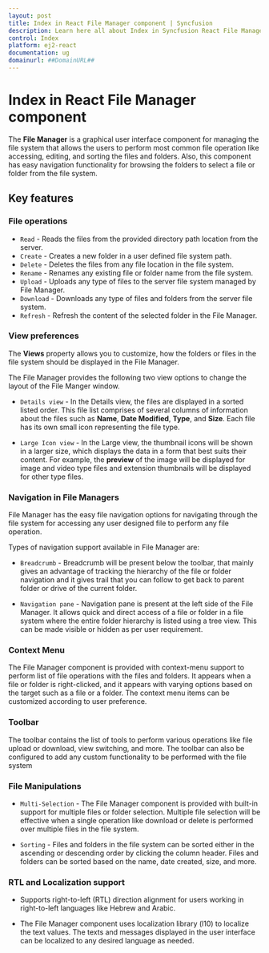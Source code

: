 ```yaml
---
layout: post
title: Index in React File Manager component | Syncfusion
description: Learn here all about Index in Syncfusion React File Manager component of Syncfusion Essential JS 2 and more.
control: Index 
platform: ej2-react
documentation: ug
domainurl: ##DomainURL##
---
```


# Index in React File Manager component

The **File Manager** is a graphical user interface component for managing the file system that allows the users to perform most common file operation like accessing, editing, and sorting the files and folders. Also, this component has easy navigation functionality for browsing the folders to select a file or folder from the file system.

## Key features

### File operations

* `Read` - Reads the files from the provided directory path location from the server.
* `Create` - Creates a new folder in a user defined file system path.
* `Delete` - Deletes the files from any file location in the file system.
* `Rename` - Renames any existing file or folder name from the file system.
* `Upload` - Uploads any type of files to the server file system managed by File Manager.
* `Download` - Downloads any type of files and folders from the server file system.
* `Refresh` - Refresh the content of the selected folder in the File Manager.

### View preferences

The **Views** property allows you to customize, how the folders or files in the file system should be displayed in the File Manager.

The File Manager provides the following two view options to change the layout of the File Manger window.

* `Details view` - In the Details view, the files are displayed in a sorted listed order. This file list comprises of several columns of information about the files such as **Name**, **Date Modified**, **Type**, and **Size**. Each file has its own small icon representing the file type.

* `Large Icon view` - In the Large view, the thumbnail icons will be shown in a larger size, which displays the data in a form that best suits their content.  For example, the **preview** of the image will be displayed for image and video type files and extension thumbnails will be displayed for other type files.

### Navigation in File Managers

File Manager has the easy file navigation options for navigating through the file system for accessing any user designed file to perform any file operation.

Types of navigation support available in File Manager are:

* `Breadcrumb` - Breadcrumb will be present below the toolbar, that mainly gives an advantage of tracking the hierarchy of the file or folder navigation and it gives trail that you can follow to get back to parent folder or drive of the current folder.

* `Navigation pane` - Navigation pane is present at the left side of the File Manager. It allows quick and direct access of a file or folder in a file system where the entire folder hierarchy is listed using a tree view. This can be made visible or hidden as per user requirement.

### Context Menu

The File Manager component is provided with context-menu support to perform list of file operations with the files and folders. It appears when a file or folder is right-clicked, and it appears with varying options based on the target such as a file or a folder. The context menu items can be customized according to user preference.

### Toolbar

The toolbar contains the list of tools to perform various operations like file upload or download, view switching, and more. The toolbar can also be configured to add any custom functionality to be performed with the file system

### File Manipulations

* `Multi-Selection` - The File Manager component is provided with built-in support for multiple files or folder selection. Multiple file selection will be effective when a single operation like download or delete is performed over multiple files in the file system.

* `Sorting` - Files and folders in the file system can be sorted either in the ascending or descending order by clicking the column header. Files and folders can be sorted based on the name, date created, size, and more.

### RTL and Localization support

* Supports right-to-left (RTL) direction alignment for users working in right-to-left languages like Hebrew and Arabic.

* The File Manager component uses localization library (l10) to localize the text values. The texts and messages displayed in the user interface can be localized to any desired language as needed.